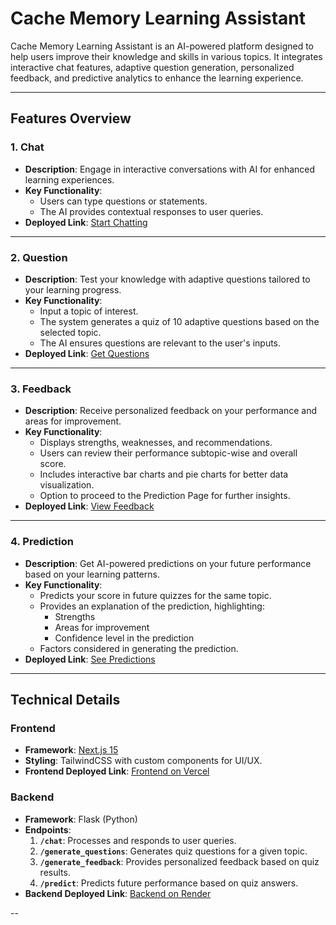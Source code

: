# Cache Memory Learning Assistant

Cache Memory Learning Assistant is an AI-powered platform designed to help users improve their knowledge and skills in various topics. It integrates interactive chat features, adaptive question generation, personalized feedback, and predictive analytics to enhance the learning experience.

---

## Features Overview

### 1. **Chat**
- **Description**: Engage in interactive conversations with AI for enhanced learning experiences.
- **Key Functionality**:
  - Users can type questions or statements.
  - The AI provides contextual responses to user queries.
- **Deployed Link**: [Start Chatting](https://iitmrshv2-six.vercel.app/chat)

---

### 2. **Question**
- **Description**: Test your knowledge with adaptive questions tailored to your learning progress.
- **Key Functionality**:
  - Input a topic of interest.
  - The system generates a quiz of 10 adaptive questions based on the selected topic.
  - The AI ensures questions are relevant to the user's inputs.
- **Deployed Link**: [Get Questions](https://iitmrshv2-six.vercel.app/question)

---

### 3. **Feedback**
- **Description**: Receive personalized feedback on your performance and areas for improvement.
- **Key Functionality**:
  - Displays strengths, weaknesses, and recommendations.
  - Users can review their performance subtopic-wise and overall score.
  - Includes interactive bar charts and pie charts for better data visualization.
  - Option to proceed to the Prediction Page for further insights.
- **Deployed Link**: [View Feedback](https://iitmrshv2-six.vercel.app/feedback)

---

### 4. **Prediction**
- **Description**: Get AI-powered predictions on your future performance based on your learning patterns.
- **Key Functionality**:
  - Predicts your score in future quizzes for the same topic.
  - Provides an explanation of the prediction, highlighting:
    - Strengths
    - Areas for improvement
    - Confidence level in the prediction
  - Factors considered in generating the prediction.
- **Deployed Link**: [See Predictions](https://iitmrshv2-six.vercel.app/prediction)

---

## Technical Details

### **Frontend**
- **Framework**: [Next.js 15](https://nextjs.org/)
- **Styling**: TailwindCSS with custom components for UI/UX.
- **Frontend Deployed Link**: [Frontend on Vercel](https://iitmrshv2-six.vercel.app/)

### **Backend**
- **Framework**: Flask (Python)
- **Endpoints**:
  1. **`/chat`**: Processes and responds to user queries.
  2. **`/generate_questions`**: Generates quiz questions for a given topic.
  3. **`/generate_feedback`**: Provides personalized feedback based on quiz results.
  4. **`/predict`**: Predicts future performance based on quiz answers.
- **Backend Deployed Link**: [Backend on Render](https://iitmrsh-2.onrender.com)

--
